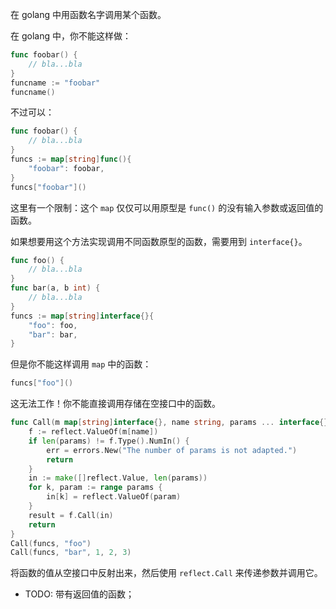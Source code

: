 在 golang 中用函数名字调用某个函数。

在 golang 中，你不能这样做：

```go
func foobar() {
    // bla...bla
}
funcname := "foobar"
funcname()
```

不过可以：

```go
func foobar() {
    // bla...bla
}
funcs := map[string]func(){
    "foobar": foobar,
}
funcs["foobar"]()
```

这里有一个限制：这个 `map` 仅仅可以用原型是 `func()` 的没有输入参数或返回值的函数。

如果想要用这个方法实现调用不同函数原型的函数，需要用到 `interface{}`。

```go
func foo() {
    // bla...bla
}
func bar(a, b int) {
    // bla...bla
}
funcs := map[string]interface{}{
    "foo": foo,
    "bar": bar,
}
```

但是你不能这样调用 `map` 中的函数：

```go
funcs["foo"]()
```

这无法工作！你不能直接调用存储在空接口中的函数。

```go
func Call(m map[string]interface{}, name string, params ... interface{}) (result []reflect.Value, err error) {
    f := reflect.ValueOf(m[name])
    if len(params) != f.Type().NumIn() {
        err = errors.New("The number of params is not adapted.")
        return
    }
    in := make([]reflect.Value, len(params))
    for k, param := range params {
        in[k] = reflect.ValueOf(param)
    }
    result = f.Call(in)
    return
}
Call(funcs, "foo")
Call(funcs, "bar", 1, 2, 3)
```

将函数的值从空接口中反射出来，然后使用 `reflect.Call` 来传递参数并调用它。

- TODO: 带有返回值的函数；
